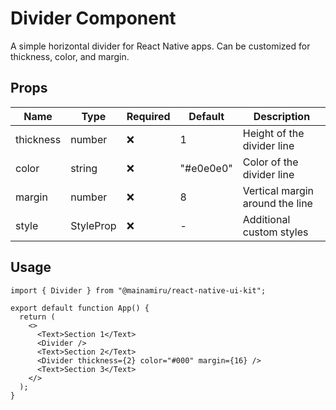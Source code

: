 # Divider Component

A simple horizontal divider for React Native apps. Can be customized for thickness, color, and margin.

## Props

| Name      | Type                 | Required | Default   | Description                     |
| --------- | -------------------- | -------- | --------- | ------------------------------- |
| thickness | number               | ❌       | 1         | Height of the divider line      |
| color     | string               | ❌       | "#e0e0e0" | Color of the divider line       |
| margin    | number               | ❌       | 8         | Vertical margin around the line |
| style     | StyleProp<ViewStyle> | ❌       | -         | Additional custom styles        |

## Usage

```tsx
import { Divider } from "@mainamiru/react-native-ui-kit";

export default function App() {
  return (
    <>
      <Text>Section 1</Text>
      <Divider />
      <Text>Section 2</Text>
      <Divider thickness={2} color="#000" margin={16} />
      <Text>Section 3</Text>
    </>
  );
}
```
